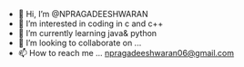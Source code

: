 - 👋 Hi, I’m @NPRAGADEESHWARAN
- 👀 I’m interested in coding in c and c++
- 🌱 I’m currently learning java& python
- 💞️ I’m looking to collaborate on ...
- 📫 How to reach me ... npragadeeshwaran06@gmail.com

<!---
NPRAGADEESHWARAN/NPRAGADEESHWARAN is a ✨ special ✨ repository because its `README.md` (this file) appears on your GitHub profile.
You can click the Preview link to take a look at your changes.
--->
